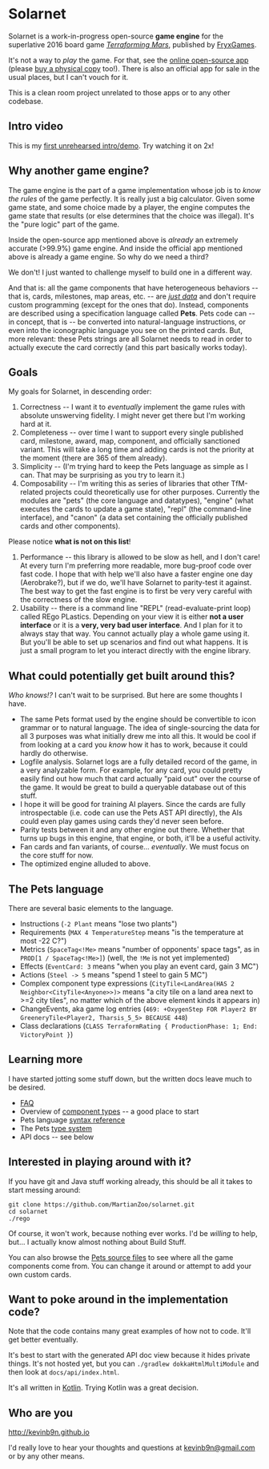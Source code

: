 # Solarnet

Solarnet is a work-in-progress open-source **game engine** for the superlative 2016 board game *[Terraforming Mars](https://www.amazon.com/Indie-Boards-Cards-Terraforming-Board/dp/B01GSYA4K2)*, published by [FryxGames](http://fryxgames.se).

It's not a way to *play* the game. For that, see the [online open-source app](http://terraforming-mars.herokuapp.com) (please [buy a physical copy](https://www.amazon.com/Indie-Boards-Cards-Terraforming-Board/dp/B01GSYA4K2) too!). There is also an official app for sale in the usual places, but I can't vouch for it.

This is a clean room project unrelated to those apps or to any other codebase.

## Intro video

This is my [first unrehearsed intro/demo](https://www.youtube.com/watch?v=btCLcFLvV2I). Try watching it on 2x!

## Why another game engine?

The game engine is the part of a game implementation whose job is to *know the rules* of the game perfectly. It is really just a big calculator. Given some game state, and some choice made by a player, the engine computes the game state that results (or else determines that the choice was illegal). It's the "pure logic" part of the game.

Inside the open-source app mentioned above is *already* an extremely accurate (>99.9%) game engine. And inside the official app mentioned above is already a game engine. So why do we need a third?

We don't! I just wanted to challenge myself to build one in a different way.

And that is: all the game components that have heterogeneous behaviors -- that is, cards, milestones, map areas, etc. -- are *[just data](/MartianZoo/solarnet/blob/main/canon/src/main/java/dev/martianzoo/tfm/canon/cards.json5)* and don't require custom programming (except for the ones that do). Instead, components are described using a specification language called **Pets**. Pets code can -- in concept, that is -- be converted into natural-language instructions, or even into the iconographic language you see on the printed cards. But, more relevant: these Pets strings are all Solarnet needs to read in order to actually execute the card correctly (and this part basically works today).

## Goals

My goals for Solarnet, in descending order:

1. Correctness -- I want it to *eventually* implement the game rules with absolute unswerving fidelity. I might never get there but I'm working hard at it.
2. Completeness -- over time I want to support every single published card, milestone, award, map, component, and officially sanctioned variant. This will take a long time and adding cards is not the priority at the moment (there are 365 of them already).
3. Simplicity -- (I'm trying hard to keep the Pets language as simple as I can. That may be surprising as you try to learn it.)
4. Composability -- I'm writing this as series of libraries that other TfM-related projects could theoretically use for other purposes. Currently the modules are "pets" (the core language and datatypes), "engine" (what executes the cards to update a game state), "repl" (the command-line interface), and "canon" (a data set containing the officially published cards and other components).

Please notice **what is not on this list**!

1. Performance -- this library is allowed to be slow as hell, and I don't care! At every turn I'm preferring more readable, more bug-proof code over fast code. I hope that with help we'll also have a faster engine one day (Aerobrake?), but if we do, we'll have Solarnet to parity-test it against. The best way to get the fast engine is to first be very very careful with the correctness of the slow engine.
2. Usability -- there is a command line "REPL" (read-evaluate-print loop) called REgo PLastics. Depending on your view it is either **not a user interface** or it is a **very, very bad user interface**. And I plan for it to always stay that way. You cannot actually play a whole game using it. But you'll be able to set up scenarios and find out what happens. It is just a small program to let you interact directly with the engine library.

## What could potentially get built around this?

_Who knows!?_ I can't wait to be surprised. But here are some thoughts I have.

* The same Pets format used by the engine should be convertible to icon grammar or to natural language. The idea of single-sourcing the data for all 3 purposes was what initially drew me into all this. It would be cool if from looking at a card you *know* how it has to work, because it could hardly do otherwise.
* Logfile analysis. Solarnet logs are a fully detailed record of the game, in a very analyzable form. For example, for any card, you could pretty easily find out how much that card actually "paid out" over the course of the game. It would be great to build a queryable database out of this stuff.
* I hope it will be good for training AI players. Since the cards are fully introspectable (i.e. code can use the Pets AST API directly), the AIs could even play games using cards they'd never seen before.
* Parity tests between it and any other engine out there. Whether that turns up bugs in this engine, that engine, or both, it'll be a useful activity.
* Fan cards and fan variants, of course... *eventually*. We must focus on the core stuff for now.
* The optimized engine alluded to above.

## The Pets language

There are several basic elements to the language.

* Instructions (`-2 Plant` means "lose two plants")
* Requirements (`MAX 4 TemperatureStep` means "is the temperature at most -22 C?")
* Metrics (`SpaceTag<!Me>` means "number of opponents' space tags", as in `PROD[1 / SpaceTag<!Me>]`) (well, the `!Me` is not yet implemented)
* Effects (`EventCard: 3` means "when you play an event card, gain 3 MC")
* Actions (`Steel -> 5` means "spend 1 steel to gain 5 MC")
* Complex component type expressions (`CityTile<LandArea(HAS 2 Neighbor<CityTile<Anyone>>)>` means "a city tile on a land area next to >=2 city tiles", no matter which of the above element kinds it appears in)
* ChangeEvents, aka game log entries (`469: +OxygenStep FOR Player2 BY GreeneryTile<Player2, Tharsis_5_5> BECAUSE 448`)
* Class declarations (`CLASS TerraformRating { ProductionPhase: 1; End: VictoryPoint }`)

## Learning more

I have started jotting some stuff down, but the written docs leave much to be desired.

* [FAQ](faq.md)
* Overview of [component types](docs/component-types.md) -- a good place to start
* Pets language [syntax reference](docs/syntax.md)
* The Pets [type system](docs/type-system.md)
* API docs -- see below

## Interested in playing around with it?

If you have git and Java stuff working already, this should be all it takes to start messing around:

```
git clone https://github.com/MartianZoo/solarnet.git
cd solarnet
./rego
```

Of course, it won't work, because nothing ever works. I'd be *willing* to help, but... I actually know almost nothing about Build Stuff.

You can also browse the [Pets source files](/MartianZoo/solarnet/tree/main/canon/src/main/java/dev/martianzoo/tfm/canon) to see where all the game components come from. You can change it around or attempt to add your own custom cards.

## Want to poke around in the implementation code?

Note that the code contains many great examples of how not to code. It'll get better eventually.

It's best to start with the generated API doc view because it hides private things. It's not hosted yet, but you can `./gradlew dokkaHtmlMultiModule` and then look at `docs/api/index.html`.

It's all written in [Kotlin](https://kotlinlang.org). Trying Kotlin was a great decision.

## Who are you

http://kevinb9n.github.io

I'd really love to hear your thoughts and questions at kevinb9n@gmail.com or by any other means.

